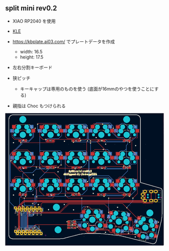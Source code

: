 ## split mini rev0.2

* XIAO RP2040 を使用
* [KLE](http://www.keyboard-layout-editor.com/#/gists/d7ed01c506e9d3b2c2adfb04fcaa3432)
* https://kbplate.ai03.com/ でプレートデータを作成
  * width: 16.5
  * height: 17.5

* 左右分割キーボード
* 狭ピッチ
  * キーキャップは専用のものを使う (底面が16mmのやつを使うことにする)
* 親指は Choc もつけられる

![](images/pcb.png)

